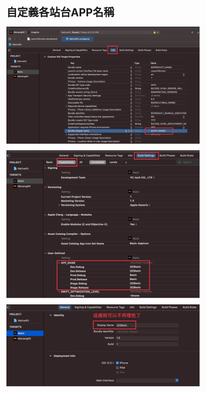 # 自定義各站台APP名稱



![](../.gitbook/assets/cleanshot-2021-09-04-at-17.33.14-2x.jpg)

![](../.gitbook/assets/cleanshot-2021-09-04-at-17.33.52-2x.jpg)



![](../.gitbook/assets/cleanshot-2021-09-04-at-17.35.35-2x.jpg)

